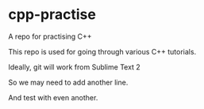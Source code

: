 # cpp-practise
A repo for practising C++

This repo is used for going through various C++ tutorials.

Ideally, git will work from Sublime Text 2

So we may need to add another line.

And test with even another.